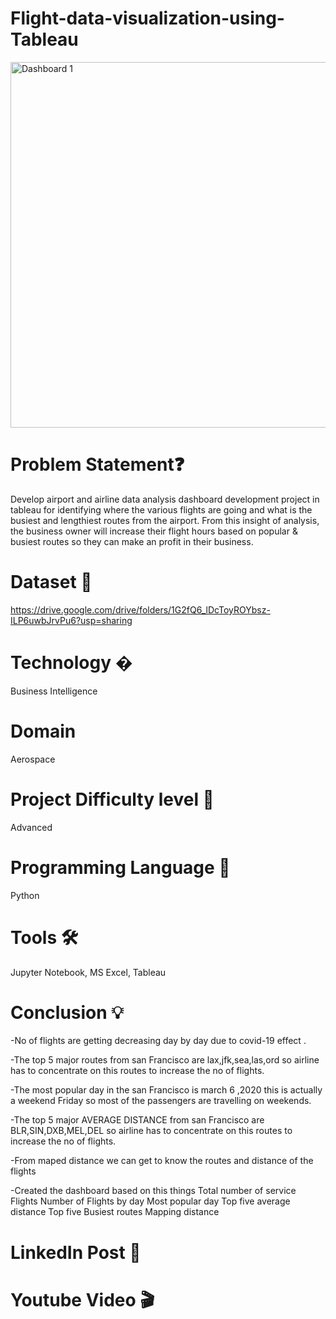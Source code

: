 # Flight-data-visualization-using-Tableau
<img width="585" alt="Dashboard 1" src="https://user-images.githubusercontent.com/85065063/150083457-df717e7b-d671-4213-8613-c271f7b61e72.png">

# Problem Statement❓

Develop airport and airline data analysis dashboard development project in tableau for identifying where the various flights are going and what is the busiest and lengthiest routes from the airport. 
From this insight of analysis, the business owner will increase their flight hours based on popular & busiest routes so they can make an profit in their business.

# Dataset 📀
 https://drive.google.com/drive/folders/1G2fQ6_lDcToyROYbsz-ILP6uwbJrvPu6?usp=sharing
# Technology �
Business Intelligence
# Domain
Aerospace
# Project Difficulty level 🥇
Advanced
# Programming Language 🐍
Python
# Tools 🛠
Jupyter Notebook, MS Excel, Tableau
# Conclusion 💡
-No of flights are getting decreasing day by day due to covid-19 effect .

-The top 5 major routes from san Francisco are lax,jfk,sea,las,ord so airline has to concentrate on this routes to increase the no of flights.

-The most popular day in the san Francisco is march 6 ,2020 this is actually a weekend Friday so most of the passengers are travelling on weekends.

-The top 5 major AVERAGE DISTANCE from san Francisco are BLR,SIN,DXB,MEL,DEL so airline has to concentrate on this routes to increase the no of flights.

-From maped distance we can get to know the routes and distance of the flights

-Created the dashboard based on this things Total number of service Flights 
Number of Flights by day
Most popular day
Top five average distance 
Top five Busiest routes
Mapping distance

# LinkedIn Post 📲

# Youtube Video 🎬

